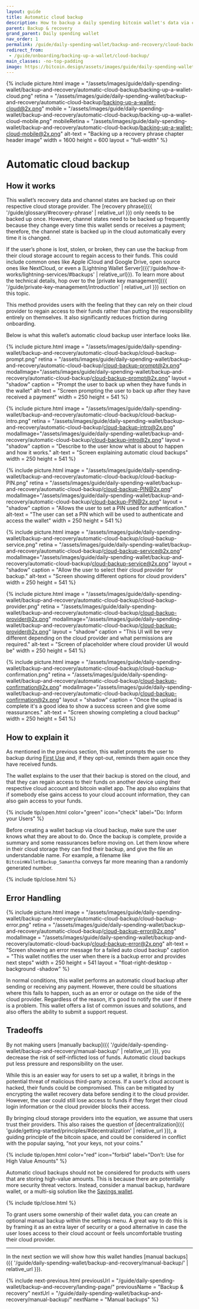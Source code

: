 ```yaml
---
layout: guide
title: Automatic cloud backup
description: How to backup a daily spending bitcoin wallet's data via cloud storage service providers.
parent: Backup & recovery
grand_parent: Daily spending wallet
nav_order: 1
permalink: /guide/daily-spending-wallet/backup-and-recovery/cloud-backup/
redirect_from:
 - /guide/onboarding/backing-up-a-wallet/cloud-backup/
main_classes: -no-top-padding
image: https://bitcoin.design/assets/images/guide/daily-spending-wallet/backup-and-recovery/automatic-cloud-backup/backing-up-a-wallet-cloud-preview.png
---
```


<!--

Editor's notes

This chapter covers backing up wallet data via a cloud provider.

Illustration sources
- https://www.figma.com/file/q9EgLqOKcIVc0Cq7khtpNm/Onboarding-%3E-Backups?node-id=0%3A1
- https://www.figma.com/file/qr4P17z6WSPADm6oW0cKw2/?node-id=0%3A1

-->

{% include picture.html
   image = "/assets/images/guide/daily-spending-wallet/backup-and-recovery/automatic-cloud-backup/backing-up-a-wallet-cloud.png"
   retina = "/assets/images/guide/daily-spending-wallet/backup-and-recovery/automatic-cloud-backup/backing-up-a-wallet-cloud@2x.png"
   mobile = "/assets/images/guide/daily-spending-wallet/backup-and-recovery/automatic-cloud-backup/backing-up-a-wallet-cloud-mobile.png"
   mobileRetina = "/assets/images/guide/daily-spending-wallet/backup-and-recovery/automatic-cloud-backup/backing-up-a-wallet-cloud-mobile@2x.png"
   alt-text = "Backing up a recovery phrase chapter header image"
   width = 1600
   height = 600
   layout = "full-width"
%}

# Automatic cloud backup

## How it works

This wallet’s recovery data and channel states are backed up on their respective cloud storage provider. The [recovery phrase]({{ '/guide/glossary/#recovery-phrase' | relative_url }}) only needs to be backed up once. However, channel states need to be backed up frequently because they change every time this wallet sends or receives a payment; therefore, the channel state is backed up in the cloud automatically every time it is changed.

If the user’s phone is lost, stolen, or broken, they can use the backup from their cloud storage account to regain access to their funds. This could include common ones like Apple iCloud and Google Drive, open source ones like NextCloud, or even a [Lightning Wallet Server]({{'/guide/how-it-works/lightning-services/#backups' | relative_url}}).  To learn more about the technical details, hop over to the [private key management]({{ '/guide/private-key-management/introduction' | relative_url }}) section on this topic.

This method provides users with the feeling that they can rely on their cloud provider to regain access to their funds rather than putting the responsibility entirely on themselves. It also significantly reduces friction during onboarding.

Below is what this wallet’s automatic cloud backup user interface looks like.

<div class="image-slide-gallery">

{% include picture.html
   image = "/assets/images/guide/daily-spending-wallet/backup-and-recovery/automatic-cloud-backup/cloud-backup-prompt.png"
   retina = "/assets/images/guide/daily-spending-wallet/backup-and-recovery/automatic-cloud-backup/cloud-backup-prompt@2x.png"
   modalImage="/assets/images/guide/daily-spending-wallet/backup-and-recovery/automatic-cloud-backup/cloud-backup-prompt@2x.png"
   layout = "shadow"
   caption = "Prompt the user to back up when they have funds in the wallet"
   alt-text = "Screen prompting the user to back up after they have received a payment"
   width = 250
   height = 541
%}

{% include picture.html
   image = "/assets/images/guide/daily-spending-wallet/backup-and-recovery/automatic-cloud-backup/cloud-backup-intro.png"
   retina = "/assets/images/guide/daily-spending-wallet/backup-and-recovery/automatic-cloud-backup/cloud-backup-intro@2x.png"
   modalImage="/assets/images/guide/daily-spending-wallet/backup-and-recovery/automatic-cloud-backup/cloud-backup-intro@2x.png"
   layout = "shadow"
   caption = "Describe to the user know what is about to happen and how it works."
   alt-text = "Screen explaining automatic cloud backups"
   width = 250
   height = 541
%}

{% include picture.html
   image = "/assets/images/guide/daily-spending-wallet/backup-and-recovery/automatic-cloud-backup/cloud-backup-PIN.png"
   retina = "/assets/images/guide/daily-spending-wallet/backup-and-recovery/automatic-cloud-backup/cloud-backup-PIN@2x.png"
   modalImage="/assets/images/guide/daily-spending-wallet/backup-and-recovery/automatic-cloud-backup/cloud-backup-PIN@2x.png"
   layout = "shadow"
   caption = "Allows the user to set a PIN used for authentication."
   alt-text = "The user can set a PIN which will be used to authenticate and access the wallet"
   width = 250
   height = 541
%}

{% include picture.html
   image = "/assets/images/guide/daily-spending-wallet/backup-and-recovery/automatic-cloud-backup/cloud-backup-service.png"
   retina = "/assets/images/guide/daily-spending-wallet/backup-and-recovery/automatic-cloud-backup/cloud-backup-service@2x.png"
   modalImage="/assets/images/guide/daily-spending-wallet/backup-and-recovery/automatic-cloud-backup/cloud-backup-service@2x.png"
   layout = "shadow"
   caption = "Allow the user to select their cloud provider for backup."
   alt-text = "Screen showing different options for cloud providers"
   width = 250
   height = 541
%}

{% include picture.html
   image = "/assets/images/guide/daily-spending-wallet/backup-and-recovery/automatic-cloud-backup/cloud-backup-provider.png"
   retina = "/assets/images/guide/daily-spending-wallet/backup-and-recovery/automatic-cloud-backup/cloud-backup-provider@2x.png"
   modalImage="/assets/images/guide/daily-spending-wallet/backup-and-recovery/automatic-cloud-backup/cloud-backup-provider@2x.png"
   layout = "shadow"
   caption = "This UI will be very different depending on the cloud provider and what permissions are required."
   alt-text = "Screen of placeholder where cloud provider UI would be"
   width = 250
   height = 541
%}

{% include picture.html
   image = "/assets/images/guide/daily-spending-wallet/backup-and-recovery/automatic-cloud-backup/cloud-backup-confirmation.png"
   retina = "/assets/images/guide/daily-spending-wallet/backup-and-recovery/automatic-cloud-backup/cloud-backup-confirmation@2x.png"
   modalImage="/assets/images/guide/daily-spending-wallet/backup-and-recovery/automatic-cloud-backup/cloud-backup-confirmation@2x.png"
   layout = "shadow"
   caption = "Once the upload is complete it's a good idea to show a success screen and give some reassurances."
   alt-text = "Screen showing completing a cloud backup"
   width = 250
   height = 541
%}

</div>

## How to explain it

As mentioned in the previous section, this wallet prompts the user to backup during [First Use](https://bitcoin.design/guide/daily-spending-wallet/first-use/) and, if they opt-out, reminds them again once they have received funds.

The wallet explains to the user that their backup is stored on the cloud, and that they can regain access to their funds on another device using their respective cloud account and bitcoin wallet app. The app also explains that if somebody else gains access to your cloud account information, they can also gain access to your funds.

{% include tip/open.html color="green" icon="check" label="Do: Inform your Users" %}

Before creating a wallet backup via cloud backup, make sure the user knows what they are about to do. Once the backup is complete, provide a summary and some reassurances before moving on. Let them know where in their cloud storage they can find their backup, and give the file an understandable name. For example, a filename like `BitcoinWalletBackup_Samantha` conveys far more meaning than a randomly generated number.

{% include tip/close.html %}

## Error Handling

<div class="center" markdown="1">

{% include picture.html
image = "/assets/images/guide/daily-spending-wallet/backup-and-recovery/automatic-cloud-backup/cloud-backup-error.png"
retina = "/assets/images/guide/daily-spending-wallet/backup-and-recovery/automatic-cloud-backup/cloud-backup-error@2x.png"
modalImage = "/assets/images/guide/daily-spending-wallet/backup-and-recovery/automatic-cloud-backup/cloud-backup-error@2x.png"
alt-text = "Screen showing an error message for a failed auto cloud backup"
caption = "This wallet notifies the user when there is a backup error and provides next steps"
width = 250
height = 541
layout = "float-right-desktop -background -shadow"
%}

In normal conditions, this wallet performs an automatic cloud backup after sending or receiving any payment. However, there could be situations where this fails to happen, such as an error or outage on the side of the cloud provider. Regardless of the reason, it's good to notify the user if there is a problem. This wallet offers a list of common issues and solutions, and also offers the ability to submit a support request.

</div>

## Tradeoffs

By not making users [manually backup]({{ '/guide/daily-spending-wallet/backup-and-recovery/manual-backup/' | relative_url }}), you decrease the risk of self-inflicted loss of funds. Automatic cloud backups put less pressure and responsibility on the user.

While this is an easier way for users to set up a wallet, it brings in the potential threat of malicious third-party access. If a user’s cloud account is hacked, their funds could be compromised. This can be mitigated by encrypting the wallet recovery data before sending it to the cloud provider. However, the user could still lose access to funds if they forget their cloud login information or the cloud provider blocks their access.

By bringing cloud storage providers into the equation, we assume that users trust their providers. This also raises the question of [decentralization]({{ 'guide/getting-started/principles/#decentralization' | relative_url }}), a guiding principle of the bitcoin space, and could be considered in conflict with the popular saying, “not your keys, not your coins.”

{% include tip/open.html color="red" icon="forbid" label="Don’t: Use for High Value Amounts" %}

Automatic cloud backups should not be considered for products with users that are storing high-value amounts. This is because there are potentially more security threat vectors. Instead, consider a manual backup, hardware wallet, or a multi-sig solution like the [Savings wallet](https://bitcoin.design/guide/savings-wallet/).

{% include tip/close.html %}

To grant users some ownership of their wallet data, you can create an optional manual backup within the settings menu. A great way to do this is by framing it as an extra layer of security or a good alternative in case the user loses access to their cloud account or feels uncomfortable trusting their cloud provider.

---

In the next section we will show how this wallet handles [manual backups]({{ '/guide/daily-spending-wallet/backup-and-recovery/manual-backup/' | relative_url }}).

{% include next-previous.html
   previousUrl = "/guide/daily-spending-wallet/backup-and-recovery/landing-page/"
   previousName = "Backup & recovery"
   nextUrl = "/guide/daily-spending-wallet/backup-and-recovery/manual-backup/"
   nextName = "Manual backups"
%}
